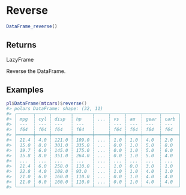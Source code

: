 # Reverse

```r
DataFrame_reverse()
```

## Returns

LazyFrame

Reverse the DataFrame.

## Examples

<pre class='r-example'><code><span class='r-in'><span><span class='va'>pl</span><span class='op'>$</span><span class='fu'>DataFrame</span><span class='op'>(</span><span class='va'>mtcars</span><span class='op'>)</span><span class='op'>$</span><span class='fu'>reverse</span><span class='op'>(</span><span class='op'>)</span></span></span>
<span class='r-out co'><span class='r-pr'>#&gt;</span> polars DataFrame: shape: (32, 11)</span>
<span class='r-out co'><span class='r-pr'>#&gt;</span> ┌──────┬─────┬───────┬───────┬─────┬─────┬─────┬──────┬──────┐</span>
<span class='r-out co'><span class='r-pr'>#&gt;</span> │ mpg  ┆ cyl ┆ disp  ┆ hp    ┆ ... ┆ vs  ┆ am  ┆ gear ┆ carb │</span>
<span class='r-out co'><span class='r-pr'>#&gt;</span> │ ---  ┆ --- ┆ ---   ┆ ---   ┆     ┆ --- ┆ --- ┆ ---  ┆ ---  │</span>
<span class='r-out co'><span class='r-pr'>#&gt;</span> │ f64  ┆ f64 ┆ f64   ┆ f64   ┆     ┆ f64 ┆ f64 ┆ f64  ┆ f64  │</span>
<span class='r-out co'><span class='r-pr'>#&gt;</span> ╞══════╪═════╪═══════╪═══════╪═════╪═════╪═════╪══════╪══════╡</span>
<span class='r-out co'><span class='r-pr'>#&gt;</span> │ 21.4 ┆ 4.0 ┆ 121.0 ┆ 109.0 ┆ ... ┆ 1.0 ┆ 1.0 ┆ 4.0  ┆ 2.0  │</span>
<span class='r-out co'><span class='r-pr'>#&gt;</span> │ 15.0 ┆ 8.0 ┆ 301.0 ┆ 335.0 ┆ ... ┆ 0.0 ┆ 1.0 ┆ 5.0  ┆ 8.0  │</span>
<span class='r-out co'><span class='r-pr'>#&gt;</span> │ 19.7 ┆ 6.0 ┆ 145.0 ┆ 175.0 ┆ ... ┆ 0.0 ┆ 1.0 ┆ 5.0  ┆ 6.0  │</span>
<span class='r-out co'><span class='r-pr'>#&gt;</span> │ 15.8 ┆ 8.0 ┆ 351.0 ┆ 264.0 ┆ ... ┆ 0.0 ┆ 1.0 ┆ 5.0  ┆ 4.0  │</span>
<span class='r-out co'><span class='r-pr'>#&gt;</span> │ ...  ┆ ... ┆ ...   ┆ ...   ┆ ... ┆ ... ┆ ... ┆ ...  ┆ ...  │</span>
<span class='r-out co'><span class='r-pr'>#&gt;</span> │ 21.4 ┆ 6.0 ┆ 258.0 ┆ 110.0 ┆ ... ┆ 1.0 ┆ 0.0 ┆ 3.0  ┆ 1.0  │</span>
<span class='r-out co'><span class='r-pr'>#&gt;</span> │ 22.8 ┆ 4.0 ┆ 108.0 ┆ 93.0  ┆ ... ┆ 1.0 ┆ 1.0 ┆ 4.0  ┆ 1.0  │</span>
<span class='r-out co'><span class='r-pr'>#&gt;</span> │ 21.0 ┆ 6.0 ┆ 160.0 ┆ 110.0 ┆ ... ┆ 0.0 ┆ 1.0 ┆ 4.0  ┆ 4.0  │</span>
<span class='r-out co'><span class='r-pr'>#&gt;</span> │ 21.0 ┆ 6.0 ┆ 160.0 ┆ 110.0 ┆ ... ┆ 0.0 ┆ 1.0 ┆ 4.0  ┆ 4.0  │</span>
<span class='r-out co'><span class='r-pr'>#&gt;</span> └──────┴─────┴───────┴───────┴─────┴─────┴─────┴──────┴──────┘</span>
 </code></pre>